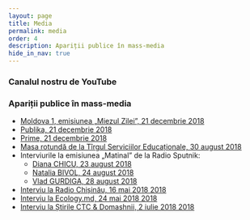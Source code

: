 ```yaml
---
layout: page
title: Media
permalink: media
order: 4
description: Apariții publice în mass-media
hide_in_nav: true
---
```


### Canalul nostru de YouTube

<script src="https://apis.google.com/js/platform.js"></script>
<div class="g-ytsubscribe" data-channelId="UCcIugPKlMqRdiBr13PJmuGA" data-layout="full" data-count="default">
</div>

### Apariții publice în mass-media

* [Moldova 1, emisiunea „Miezul Zilei”, 21 decembrie 2018](https://www.facebook.com/MIEZULZILEIM1/videos/907402372795965/)
* [Publika, 21 decembrie 2018](https://www.publika.md/vor-sa-renunte-la-curriculum-scolar-traditional-un-grup-de-mamici-din-tara-vor-home-schooling-pentru-copiii-lor_3029203.html)
* [Prime, 21 decembrie 2018](https://www.prime.md/ro/homeschooling-noua-tendinta-in-materie-de-invatamant-tot-mai-multi-moldoveni-vor-sa-si-educe-copiii_84225.html)
* [Masa rotundă de la Tîrgul Serviciilor Educaționale, 30 august 2018](https://www.facebook.com/TargulServiciilorEducationale/videos/701602023535358)
* Interviurile la emisiunea „Matinal” de la Radio Sputnik:
  * [Diana CHICU, 23 august 2018](https://www.facebook.com/radiosputnikmoldova/videos/812307215767066/?t=484)
  * [Natalia BIVOL, 24 august 2018](https://www.facebook.com/radiosputnikmoldova/videos/660583810994063/?t=335)
  * [Vlad GURDIGA, 28 august 2018](https://www.facebook.com/radiosputnikmoldova/videos/703098156719454/?t=555)
* [Interviu la Radio Chișinău, 16 mai 2018
2018](https://www.facebook.com/homeschoolingmoldova/posts/406732656469624)
* [Interviu la Ecology.md, 24 mai 2018
2018](https://www.facebook.com/homeschoolingmoldova/posts/395241287618761)
* [Interviu la Știrile CTC & Domashnii, 2 iulie 2018
2018](https://www.facebook.com/homeschoolingmoldova/posts/420074498468773)
